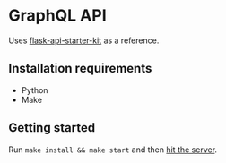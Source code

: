# GraphQL API

Uses [flask-api-starter-kit](https://github.com/antkahn/flask-api-starter-kit) as a reference.

## Installation requirements

-  Python
-  Make

## Getting started

Run `make install && make start` and then [hit the server](http://localhost:3000/graphql).
